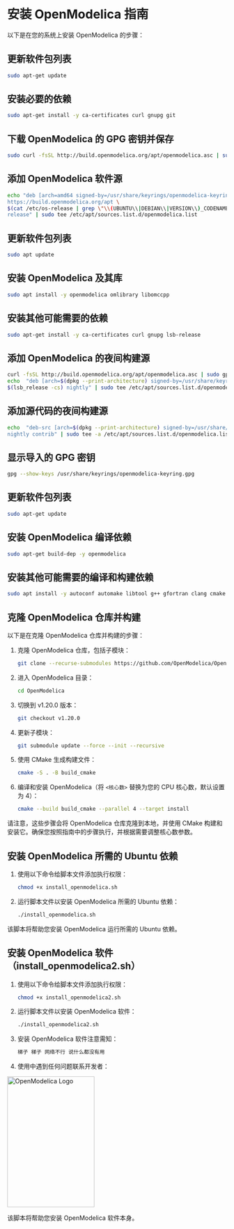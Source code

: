 # 安装 OpenModelica 指南

以下是在您的系统上安装 OpenModelica 的步骤：

## 更新软件包列表

```bash
sudo apt-get update
```

## 安装必要的依赖

```bash
sudo apt-get install -y ca-certificates curl gnupg git
```

## 下载 OpenModelica 的 GPG 密钥并保存

```bash
sudo curl -fsSL http://build.openmodelica.org/apt/openmodelica.asc | sudo gpg --dearmor -o /usr/share/keyrings/openmodelica-keyring.gpg
```

## 添加 OpenModelica 软件源

```bash
echo "deb [arch=amd64 signed-by=/usr/share/keyrings/openmodelica-keyring.gpg] \
https://build.openmodelica.org/apt \
$(cat /etc/os-release | grep \"\\(UBUNTU\\|DEBIAN\\|VERSION\\)_CODENAME\" | sort | cut -d= -f 2 | head -1) \
release" | sudo tee /etc/apt/sources.list.d/openmodelica.list
```

## 更新软件包列表

```bash
sudo apt update
```

## 安装 OpenModelica 及其库

```bash
sudo apt install -y openmodelica omlibrary libomccpp
```

## 安装其他可能需要的依赖

```bash
sudo apt-get install -y ca-certificates curl gnupg lsb-release
```

## 添加 OpenModelica 的夜间构建源

```bash
curl -fsSL http://build.openmodelica.org/apt/openmodelica.asc | sudo gpg --dearmor -o /usr/share/keyrings/openmodelica-keyring.gpg
echo  "deb [arch=$(dpkg --print-architecture) signed-by=/usr/share/keyrings/openmodelica-keyring.gpg] https://build.openmodelica.org/apt \
$(lsb_release -cs) nightly" | sudo tee /etc/apt/sources.list.d/openmodelica.list > /dev/null
```

## 添加源代码的夜间构建源

```bash
echo  "deb-src [arch=$(dpkg --print-architecture) signed-by=/usr/share/keyrings/openmodelica-keyring.gpg] https://build.openmodelica.org/apt \
nightly contrib" | sudo tee -a /etc/apt/sources.list.d/openmodelica.list > /dev/null
```

## 显示导入的 GPG 密钥

```bash
gpg --show-keys /usr/share/keyrings/openmodelica-keyring.gpg
```

## 更新软件包列表

```bash
sudo apt-get update
```

## 安装 OpenModelica 编译依赖

```bash
sudo apt-get build-dep -y openmodelica
```

## 安装其他可能需要的编译和构建依赖

```bash
sudo apt install -y autoconf automake libtool g++ gfortran clang cmake hwloc make ccache
```

## 克隆 OpenModelica 仓库并构建

以下是在克隆 OpenModelica 仓库并构建的步骤：

1. 克隆 OpenModelica 仓库，包括子模块：

   ```bash
   git clone --recurse-submodules https://github.com/OpenModelica/OpenModelica.git
   ```

2. 进入 OpenModelica 目录：

   ```bash
   cd OpenModelica
   ```

3. 切换到 v1.20.0 版本：

   ```bash
   git checkout v1.20.0
   ```

4. 更新子模块：

   ```bash
   git submodule update --force --init --recursive
   ```

5. 使用 CMake 生成构建文件：

   ```bash
   cmake -S . -B build_cmake
   ```

6. 编译和安装 OpenModelica（将 `<核心数>` 替换为您的 CPU 核心数，默认设置为 4）：

   ```bash
   cmake --build build_cmake --parallel 4 --target install
   ```

请注意，这些步骤会将 OpenModelica 仓库克隆到本地，并使用 CMake 构建和安装它。确保您按照指南中的步骤执行，并根据需要调整核心数参数。

## 安装 OpenModelica 所需的 Ubuntu 依赖

1. 使用以下命令给脚本文件添加执行权限：

   ```bash
   chmod +x install_openmodelica.sh
   ```

2. 运行脚本文件以安装 OpenModelica 所需的 Ubuntu 依赖：

   ```bash
   ./install_openmodelica.sh
   ```

该脚本将帮助您安装 OpenModelica 运行所需的 Ubuntu 依赖。

## 安装 OpenModelica 软件（install_openmodelica2.sh）

1. 使用以下命令给脚本文件添加执行权限：

   ```bash
   chmod +x install_openmodelica2.sh
   ```

2. 运行脚本文件以安装 OpenModelica 软件：

   ```bash
   ./install_openmodelica2.sh
   ```

3. 安装 OpenModelica 软件注意需知：

   ```bash
   梯子 梯子 网络不行 说什么都没有用
   ```

4. 使用中遇到任何问题联系开发者：

<img src="https://github.com/djzhp001/install_ububtu_openmodelica/assets/143991527/389c15f5-cf27-47dd-9750-dd17ee1ff84c" alt="OpenModelica Logo" width="200" height="300">



该脚本将帮助您安装 OpenModelica 软件本身。
